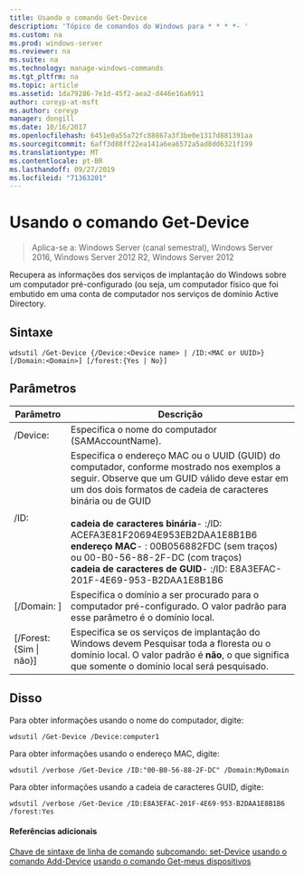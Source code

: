 ```yaml
---
title: Usando o comando Get-Device
description: 'Tópico de comandos do Windows para * * * *- '
ms.custom: na
ms.prod: windows-server
ms.reviewer: na
ms.suite: na
ms.technology: manage-windows-commands
ms.tgt_pltfrm: na
ms.topic: article
ms.assetid: 1da79286-7e1d-45f2-aea2-d446e16a6911
author: coreyp-at-msft
ms.author: coreyp
manager: dongill
ms.date: 10/16/2017
ms.openlocfilehash: 6451e0a55a72fc88867a3f3be0e1317d881391aa
ms.sourcegitcommit: 6aff3d88ff22ea141a6ea6572a5ad8dd6321f199
ms.translationtype: MT
ms.contentlocale: pt-BR
ms.lasthandoff: 09/27/2019
ms.locfileid: "71363201"
---
```

# <a name="using-the-get-device-command"></a>Usando o comando Get-Device

>Aplica-se a: Windows Server (canal semestral), Windows Server 2016, Windows Server 2012 R2, Windows Server 2012

Recupera as informações dos serviços de implantação do Windows sobre um computador pré-configurado (ou seja, um computador físico que foi embutido em uma conta de computador nos serviços de domínio Active Directory.
## <a name="syntax"></a>Sintaxe
```
wdsutil /Get-Device {/Device:<Device name> | /ID:<MAC or UUID>} [/Domain:<Domain>] [/forest:{Yes | No}]
```
## <a name="parameters"></a>Parâmetros
|Parâmetro|Descrição|
|-------|--------|
|/Device: <Device name>|Especifica o nome do computador (SAMAccountName).|
|/ID: <MAC or UUID>|Especifica o endereço MAC ou o UUID (GUID) do computador, conforme mostrado nos exemplos a seguir. Observe que um GUID válido deve estar em um dos dois formatos de cadeia de caracteres binária ou de GUID<br /><br />**cadeia de caracteres binária**-   :/ID: ACEFA3E81F20694E953EB2DAA1E8B1B6<br />**endereço MAC**-   : 00B056882FDC (sem traços) ou 00-B0-56-88-2F-DC (com traços)<br />**cadeia de caracteres de GUID**-   :/ID: E8A3EFAC-201F-4E69-953-B2DAA1E8B1B6|
|[/Domain: <Domain>]|Especifica o domínio a ser procurado para o computador pré-configurado. O valor padrão para esse parâmetro é o domínio local.|
|[/Forest: {Sim &#124; não}]|Especifica se os serviços de implantação do Windows devem Pesquisar toda a floresta ou o domínio local. O valor padrão é **não**, o que significa que somente o domínio local será pesquisado.|
## <a name="BKMK_examples"></a>Disso
Para obter informações usando o nome do computador, digite:
```
wdsutil /Get-Device /Device:computer1
```
Para obter informações usando o endereço MAC, digite:
```
wdsutil /verbose /Get-Device /ID:"00-B0-56-88-2F-DC" /Domain:MyDomain
```
Para obter informações usando a cadeia de caracteres GUID, digite:
```
wdsutil /verbose /Get-Device /ID:E8A3EFAC-201F-4E69-953-B2DAA1E8B1B6 /forest:Yes
```
#### <a name="additional-references"></a>Referências adicionais
[Chave de sintaxe de linha de comando](command-line-syntax-key.md)
[subcomando: set-Device](subcommand-set-device.md)
[usando o comando Add-Device](using-the-add-device-command.md)
[usando o comando Get-meus dispositivos](using-the-get-alldevices-command.md)
